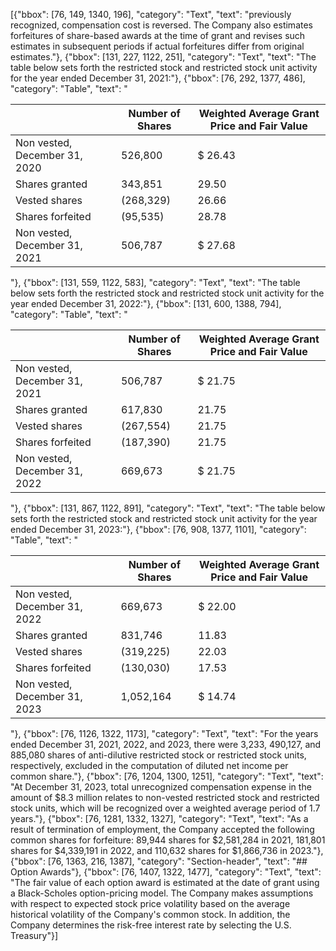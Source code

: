 [{"bbox": [76, 149, 1340, 196], "category": "Text", "text": "previously recognized, compensation cost is reversed. The Company also estimates forfeitures of share-based awards at the time of grant and revises such estimates in subsequent periods if actual forfeitures differ from original estimates."}, {"bbox": [131, 227, 1122, 251], "category": "Text", "text": "The table below sets forth the restricted stock and restricted stock unit activity for the year ended December 31, 2021:"}, {"bbox": [76, 292, 1377, 486], "category": "Table", "text": "<table><thead><tr><th></th><th>Number of Shares</th><th>Weighted Average Grant Price and Fair Value</th></tr></thead><tbody><tr><td>Non vested, December 31, 2020</td><td>526,800</td><td>$ 26.43</td></tr><tr><td>Shares granted</td><td>343,851</td><td>29.50</td></tr><tr><td>Vested shares</td><td>(268,329)</td><td>26.66</td></tr><tr><td>Shares forfeited</td><td>(95,535)</td><td>28.78</td></tr><tr><td>Non vested, December 31, 2021</td><td>506,787</td><td>$ 27.68</td></tr></tbody></table>"}, {"bbox": [131, 559, 1122, 583], "category": "Text", "text": "The table below sets forth the restricted stock and restricted stock unit activity for the year ended December 31, 2022:"}, {"bbox": [131, 600, 1388, 794], "category": "Table", "text": "<table><thead><tr><th></th><th>Number of Shares</th><th>Weighted Average Grant Price and Fair Value</th></tr></thead><tbody><tr><td>Non vested, December 31, 2021</td><td>506,787</td><td>$ 21.75</td></tr><tr><td>Shares granted</td><td>617,830</td><td>21.75</td></tr><tr><td>Vested shares</td><td>(267,554)</td><td>21.75</td></tr><tr><td>Shares forfeited</td><td>(187,390)</td><td>21.75</td></tr><tr><td>Non vested, December 31, 2022</td><td>669,673</td><td>$ 21.75</td></tr></tbody></table>"}, {"bbox": [131, 867, 1122, 891], "category": "Text", "text": "The table below sets forth the restricted stock and restricted stock unit activity for the year ended December 31, 2023:"}, {"bbox": [76, 908, 1377, 1101], "category": "Table", "text": "<table><thead><tr><th></th><th>Number of Shares</th><th>Weighted Average Grant Price and Fair Value</th></tr></thead><tbody><tr><td>Non vested, December 31, 2022</td><td>669,673</td><td>$ 22.00</td></tr><tr><td>Shares granted</td><td>831,746</td><td>11.83</td></tr><tr><td>Vested shares</td><td>(319,225)</td><td>22.03</td></tr><tr><td>Shares forfeited</td><td>(130,030)</td><td>17.53</td></tr><tr><td>Non vested, December 31, 2023</td><td>1,052,164</td><td>$ 14.74</td></tr></tbody></table>"}, {"bbox": [76, 1126, 1322, 1173], "category": "Text", "text": "For the years ended December 31, 2021, 2022, and 2023, there were 3,233, 490,127, and 885,080 shares of anti-dilutive restricted stock or restricted stock units, respectively, excluded in the computation of diluted net income per common share."}, {"bbox": [76, 1204, 1300, 1251], "category": "Text", "text": "At December 31, 2023, total unrecognized compensation expense in the amount of $8.3 million relates to non-vested restricted stock and restricted stock units, which will be recognized over a weighted average period of 1.7 years."}, {"bbox": [76, 1281, 1332, 1327], "category": "Text", "text": "As a result of termination of employment, the Company accepted the following common shares for forfeiture: 89,944 shares for $2,581,284 in 2021, 181,801 shares for $4,339,191 in 2022, and 110,632 shares for $1,866,736 in 2023."}, {"bbox": [76, 1363, 216, 1387], "category": "Section-header", "text": "## Option Awards"}, {"bbox": [76, 1407, 1322, 1477], "category": "Text", "text": "The fair value of each option award is estimated at the date of grant using a Black-Scholes option-pricing model. The Company makes assumptions with respect to expected stock price volatility based on the average historical volatility of the Company's common stock. In addition, the Company determines the risk-free interest rate by selecting the U.S. Treasury"}]